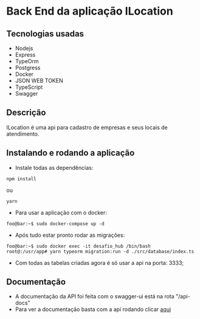 # Back End da aplicação ILocation

## Tecnologias usadas

- Nodejs
- Express
- TypeOrm
- Postgress
- Docker
- JSON WEB TOKEN
- TypeScript
- Swagger

## Descrição

ILocation é uma api para cadastro de empresas e seus locais de atendimento.

## Instalando e rodando a aplicação

- Instale todas as dependências:

```console
npm install
```
ou

```console
yarn
```

- Para usar a aplicação com o docker:

```console
foo@bar:~$ sudo docker-compose up -d
```

- Após tudo estar pronto rodar as migrações:

```console
foo@bar:~$ sudo docker exec -it desafio_hub /bin/bash
root@:/usr/app# yarn typeorm migration:run -d ./src/database/index.ts
```

- Com todas as tabelas criadas agora é só usar a api na porta: 3333;

## Documentação

- A documentação da API foi feita com o swagger-ui está na rota "/api-docs"
- Para ver a documentação basta com a api rodando clicar [aqui](http://localhost:3333/api-docs/)
